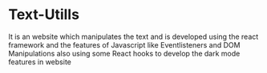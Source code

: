 # Text-Utills
 It is an website which manipulates the text and is developed using the react framework and the features of Javascript like Eventlisteners and DOM Manipulations also using some React hooks to develop the dark mode features in website
